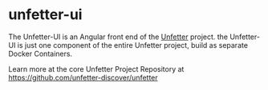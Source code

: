 # unfetter-ui
The Unfetter-UI is an Angular front end of the [Unfetter](https://unfetter.io) project.  the Unfetter-UI is just one component of the entire Unfetter project, build as separate Docker Containers.

Learn more at the core Unfetter Project Repository at https://github.com/unfetter-discover/unfetter
